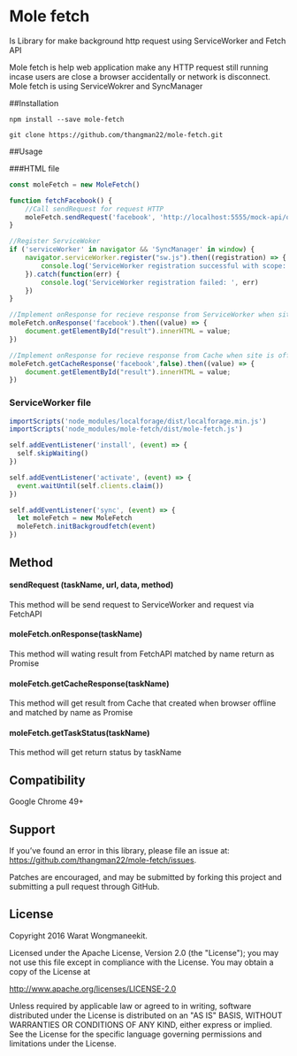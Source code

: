 # Mole fetch
Is Library for make background http request using ServiceWorker and Fetch API

Mole fetch is help web application make any HTTP request still running incase users are close a browser accidentally or network is disconnect. Mole fetch is using ServiceWokrer and SyncManager

##Installation

```
npm install --save mole-fetch
```
```
git clone https://github.com/thangman22/mole-fetch.git
```

##Usage

###HTML file
```javascript
const moleFetch = new MoleFetch()

function fetchFacebook() {
    //Call sendRequest for request HTTP
    moleFetch.sendRequest('facebook', 'http://localhost:5555/mock-api/online', false, 'GET')
}

//Register ServiceWoker
if ('serviceWorker' in navigator && 'SyncManager' in window) {
    navigator.serviceWorker.register("sw.js").then((registration) => {
        console.log('ServiceWorker registration successful with scope: ', registration.scope)
    }).catch(function(err) {
        console.log('ServiceWorker registration failed: ', err)
    })
}

//Implement onResponse for recieve response from ServiceWorker when site is online
moleFetch.onResponse('facebook').then((value) => {
    document.getElementById("result").innerHTML = value;
})

//Implement onResponse for recieve response from Cache when site is offline
moleFetch.getCacheResponse('facebook',false).then((value) => {
    document.getElementById("result").innerHTML = value;
})
```

### ServiceWorker file
```javascript
importScripts('node_modules/localforage/dist/localforage.min.js')
importScripts('node_modules/mole-fetch/dist/mole-fetch.js')

self.addEventListener('install', (event) => {
  self.skipWaiting()
})

self.addEventListener('activate', (event) => {
  event.waitUntil(self.clients.claim())
})

self.addEventListener('sync', (event) => {
  let moleFetch = new MoleFetch
  moleFetch.initBackgroudfetch(event)
})

```
## Method

#### sendRequest (taskName, url, data, method)

This method will be send request to ServiceWorker and request via FetchAPI

#### moleFetch.onResponse(taskName)

This method will wating result from FetchAPI matched by name return as Promise

#### moleFetch.getCacheResponse(taskName)

This method will get result from Cache that created when browser offline and matched by name as Promise

#### moleFetch.getTaskStatus(taskName)

This method will get return status by taskName

## Compatibility
Google Chrome 49+

## Support

If you’ve found an error in this library, please file an issue at: https://github.com/thangman22/mole-fetch/issues.

Patches are encouraged, and may be submitted by forking this project and submitting a pull request through GitHub.


## License

Copyright 2016 Warat Wongmaneekit.

Licensed under the Apache License, Version 2.0 (the "License"); you may not use this file except in compliance with the License. You may obtain a copy of the License at

http://www.apache.org/licenses/LICENSE-2.0

Unless required by applicable law or agreed to in writing, software distributed under the License is distributed on an "AS IS" BASIS, WITHOUT WARRANTIES OR CONDITIONS OF ANY KIND, either express or implied. See the License for the specific language governing permissions and limitations under the License.

